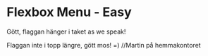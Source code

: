 # Flexbox Menu - Easy

Gött, flaggan hänger i taket as we speak!

Flaggan inte i topp längre, gött mos! =) //Martin på hemmakontoret
